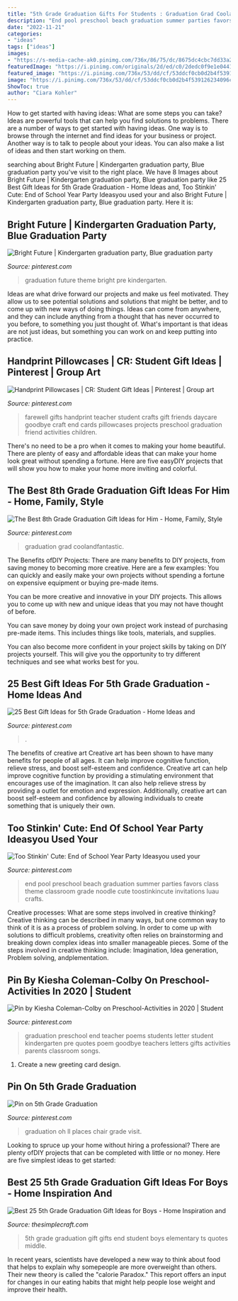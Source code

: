 ```yaml
---
title: "5th Grade Graduation Gifts For Students : Graduation Grad Coolandfantastic"
description: "End pool preschool beach graduation summer parties favors class theme classroom grade noodle cute toostinkincute invitations luau crafts"
date: "2022-11-21"
categories:
- "ideas"
tags: ["ideas"]
images:
- "https://s-media-cache-ak0.pinimg.com/736x/86/75/dc/8675dc4cbc7dd33a2bd2d119d8a21f7f--farewell-gifts-volunteer-gifts.jpg"
featuredImage: "https://i.pinimg.com/originals/2d/ed/c0/2dedc0f9e1e04410294cd5e49c9d5a3a.jpg"
featured_image: "https://i.pinimg.com/736x/53/dd/cf/53ddcf0cb0d2b4f539126234096c4f43.jpg"
image: "https://i.pinimg.com/736x/53/dd/cf/53ddcf0cb0d2b4f539126234096c4f43.jpg"
ShowToc: true
author: "Ciara Kohler"
---
```



How to get started with having ideas: What are some steps you can take?
Ideas are powerful tools that can help you find solutions to problems. There are a number of ways to get started with having ideas. One way is to browse through the internet and find ideas for your business or project. Another way is to talk to people about your ideas. You can also make a list of ideas and then start working on them.

	

		
searching about Bright Future | Kindergarten graduation party, Blue graduation party you've visit to the right place. We have 8 Images about Bright Future | Kindergarten graduation party, Blue graduation party like 25 Best Gift Ideas for 5th Grade Graduation - Home Ideas and, Too Stinkin&#039; Cute: End of School Year Party Ideasyou used your and also Bright Future | Kindergarten graduation party, Blue graduation party. Here it is:
		
    
## Bright Future | Kindergarten Graduation Party, Blue Graduation Party

<img loading=lazy src="https://i.pinimg.com/originals/2d/ed/c0/2dedc0f9e1e04410294cd5e49c9d5a3a.jpg" onerror="this.onerror=null;this.src='https://tse2.mm.bing.net/th?id=OIP.ncDCP6wK6wJC8JZJKoAWBgHaJ7&amp;pid=15.1';" alt="Bright Future | Kindergarten graduation party, Blue graduation party">

_Source: pinterest.com_

>graduation future theme bright pre kindergarten. 

	

Ideas are what drive forward our projects and make us feel motivated. They allow us to see potential solutions and solutions that might be better, and to come up with new ways of doing things. Ideas can come from anywhere, and they can include anything from a thought that has never occurred to you before, to something you just thought of. What's important is that ideas are not just ideas, but something you can work on and keep putting into practice.

    
## Handprint Pillowcases | CR: Student Gift Ideas | Pinterest | Group Art

<img loading=lazy src="https://s-media-cache-ak0.pinimg.com/736x/86/75/dc/8675dc4cbc7dd33a2bd2d119d8a21f7f--farewell-gifts-volunteer-gifts.jpg" onerror="this.onerror=null;this.src='https://tse3.mm.bing.net/th?id=OIP.hZVelr25H2jpWBS3u4ygWQHaFj&amp;pid=15.1';" alt="Handprint Pillowcases | CR: Student Gift Ideas | Pinterest | Group art">

_Source: pinterest.com_

>farewell gifts handprint teacher student crafts gift friends daycare goodbye craft end cards pillowcases projects preschool graduation friend activities children. 

	

There's no need to be a pro when it comes to making your home beautiful. There are plenty of easy and affordable ideas that can make your home look great without spending a fortune. Here are five easyDIY projects that will show you how to make your home more inviting and colorful.

    
## The Best 8th Grade Graduation Gift Ideas For Him - Home, Family, Style

<img loading=lazy src="https://i.pinimg.com/736x/53/dd/cf/53ddcf0cb0d2b4f539126234096c4f43.jpg" onerror="this.onerror=null;this.src='https://tse4.mm.bing.net/th?id=OIP.nIru_EZb-xP1KUh70nrdNwHaJ3&amp;pid=15.1';" alt="The Best 8th Grade Graduation Gift Ideas for Him - Home, Family, Style">

_Source: pinterest.com_

>graduation grad coolandfantastic. 

	

The Benefits ofDIY Projects:
There are many benefits to DIY projects, from saving money to becoming more creative. Here are a few examples: 
You can quickly and easily make your own projects without spending a fortune on expensive equipment or buying pre-made items. 

You can be more creative and innovative in your DIY projects. This allows you to come up with new and unique ideas that you may not have thought of before. 

You can save money by doing your own project work instead of purchasing pre-made items. This includes things like tools, materials, and supplies. 

You can also become more confident in your project skills by taking on DIY projects yourself. This will give you the opportunity to try different techniques and see what works best for you.

    
## 25 Best Gift Ideas For 5th Grade Graduation - Home Ideas And

<img loading=lazy src="https://i.pinimg.com/736x/85/a8/fe/85a8fe25ffc37f601beb4fb10efdd493.jpg" onerror="this.onerror=null;this.src='https://tse2.mm.bing.net/th?id=OIP.j7LqS6v_3IY3hmf-l6OckwHaEx&amp;pid=15.1';" alt="25 Best Gift Ideas for 5th Grade Graduation - Home Ideas and">

_Source: pinterest.com_

>. 

	

The benefits of creative art
Creative art has been shown to have many benefits for people of all ages. It can help improve cognitive function, relieve stress, and boost self-esteem and confidence.
Creative art can help improve cognitive function by providing a stimulating environment that encourages use of the imagination. It can also help relieve stress by providing a outlet for emotion and expression. Additionally, creative art can boost self-esteem and confidence by allowing individuals to create something that is uniquely their own.

    
## Too Stinkin&#039; Cute: End Of School Year Party Ideasyou Used Your

<img loading=lazy src="https://i.pinimg.com/originals/1e/7c/2e/1e7c2ebdfbbbeaa36c8b33201e33de30.jpg" onerror="this.onerror=null;this.src='https://tse4.mm.bing.net/th?id=OIP.eNlOUbP5ghmb8TNax2kWAgHaLE&amp;pid=15.1';" alt="Too Stinkin&#039; Cute: End of School Year Party Ideasyou used your">

_Source: pinterest.com_

>end pool preschool beach graduation summer parties favors class theme classroom grade noodle cute toostinkincute invitations luau crafts. 

	

Creative processes: What are some steps involved in creative thinking?
Creative thinking can be described in many ways, but one common way to think of it is as a process of problem solving. In order to come up with solutions to difficult problems, creativity often relies on brainstorming and breaking down complex ideas into smaller manageable pieces. Some of the steps involved in creative thinking include: Imagination, Idea generation, Problem solving, andplementation.

    
## Pin By Kiesha Coleman-Colby On Preschool-Activities In 2020 | Student

<img loading=lazy src="https://i.pinimg.com/736x/92/5c/15/925c1532450c6f49a71467e63f53c03d.jpg" onerror="this.onerror=null;this.src='https://tse4.mm.bing.net/th?id=OIP.GarLnRxZ2Ca92PppP3jHtgAAAA&amp;pid=15.1';" alt="Pin by Kiesha Coleman-Colby on Preschool-Activities in 2020 | Student">

_Source: pinterest.com_

>graduation preschool end teacher poems students letter student kindergarten pre quotes poem goodbye teachers letters gifts activities parents classroom songs. 

	

1. Create a new greeting card design.

    
## Pin On 5th Grade Graduation

<img loading=lazy src="https://i.pinimg.com/736x/67/3c/e8/673ce8f3f99914c017a217de9edaf411.jpg" onerror="this.onerror=null;this.src='https://tse2.mm.bing.net/th?id=OIP.VeBR1tTkWkiSgmT4rEwJhAHaJQ&amp;pid=15.1';" alt="Pin on 5th Grade Graduation">

_Source: pinterest.com_

>graduation oh ll places chair grade visit. 

	

Looking to spruce up your home without hiring a professional? There are plenty ofDIY projects that can be completed with little or no money. Here are five simplest ideas to get started: 

    
## Best 25 5th Grade Graduation Gift Ideas For Boys - Home Inspiration And

<img loading=lazy src="https://thesimplecraft.com/wp-content/uploads/2019/09/5th-grade-graduation-gift-ideas-for-boys-inspirational-11-best-5th-grade-graduation-ts-images-on-pinterest-of-5th-grade-graduation-gift-ideas-for-boys.jpg" onerror="this.onerror=null;this.src='https://tse2.mm.bing.net/th?id=OIP.QPYCxBOfBhhjPm8bJDMDagHaJ3&amp;pid=15.1';" alt="Best 25 5th Grade Graduation Gift Ideas for Boys - Home Inspiration and">

_Source: thesimplecraft.com_

>5th grade graduation gift gifts end student boys elementary ts quotes middle. 

	

In recent years, scientists have developed a new way to think about food that helps to explain why somepeople are more overweight than others. Their new theory is called the "calorie Paradox." This report offers an input for changes in our eating habits that might help people lose weight and improve their health.

